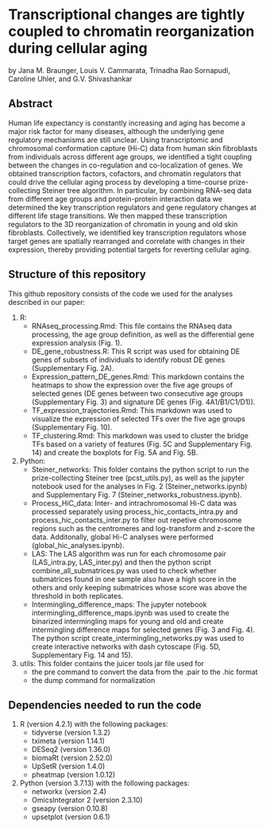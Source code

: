 # Transcriptional changes are tightly coupled to chromatin reorganization during cellular aging
by Jana M. Braunger, Louis V. Cammarata, Trinadha Rao Sornapudi, Caroline Uhler, and G.V. Shivashankar

## Abstract
Human life expectancy is constantly increasing and aging has become a major risk factor for many diseases, although the underlying gene regulatory mechanisms are still unclear. Using transcriptomic and chromosomal conformation capture (Hi-C) data from human skin fibroblasts from individuals across different age groups, we identified a tight coupling between the changes in co-regulation and co-localization of genes. We obtained transcription factors, cofactors, and chromatin regulators that could drive the cellular aging process by developing a time-course prize-collecting Steiner tree algorithm. In particular, by combining RNA-seq data from different age groups and protein-protein interaction data we determined the key transcription regulators and gene regulatory changes at different life stage transitions. We then mapped these transcription regulators to the 3D reorganization of chromatin in young and old skin fibroblasts. Collectively, we identified key transcription regulators whose target genes are spatially rearranged and correlate with changes in their expression, thereby providing potential targets for reverting cellular aging.

## Structure of this repository
This github repository consists of the code we used for the analyses described in our paper:
1. R: 
    - RNAseq_processing.Rmd: This file contains the RNAseq data processing, the age group definition, as well as the differential gene expression analysis (Fig. 1).
    - DE_gene_robustness.R: This R script was used for obtaining DE genes of subsets of individuals to identify robust DE genes (Supplementary Fig. 2A).
    - Expression_pattern_DE_genes.Rmd: This markdown contains the heatmaps to show the expression over the five age groups of selected genes (DE genes between two consecutive age groups (Supplementary Fig. 3) and signature DE genes (Fig. 4A1/B1/C1/D1)). 
    - TF_expression_trajectories.Rmd: This markdown was used to visualize the expression of selected TFs over the five age groups (Supplementary Fig. 10).
    - TF_clustering.Rmd: This markdown was used to cluster the bridge TFs based on a variety of features (Fig. 5C and Supplementary Fig. 14) and create the boxplots for Fig. 5A and Fig. 5B.
2. Python: 
    - Steiner_networks: This folder contains the python script to run the prize-collecting Steiner tree (pcst_utils.py), as well as the jupyter notebook used for the analyses in Fig. 2 (Steiner_networks.ipynb) and Supplementary Fig. 7 (Steiner_networks_robustness.ipynb). 
    - Process_HiC_data: Inter- and intrachromosomal Hi-C data was processed separately using process_hic_contacts_intra.py and process_hic_contacts_inter.py to filter out repetive chromosome regions such as the centromeres and log-transform and z-score the data. Additonally, global Hi-C analyses were performed (global_hic_analyses.ipynb).
    - LAS: The LAS algorithm was run for each chromosome pair (LAS_intra.py, LAS_inter.py) and then the python script combine_all_submatrices.py was used to check whether submatrices found in one sample also have a high score in the others and only keeping submatrices whose score was above the threshold in both replicates. 
    - Intermingling_difference_maps: The jupyter notebook intermingling_difference_maps.ipynb was used to create the binarized intermingling maps for young and old and create intermingling difference maps for selected genes (Fig. 3 and Fig. 4). The python script create_intermingling_networks.py was used to create interactive networks with dash cytoscape (Fig. 5D, Supplementary Fig. 14 and 15).
3. utils: This folder contains the juicer tools jar file used for  
    - the pre command to convert the data from the .pair to the .hic format
    - the dump command for normalization
    
## Dependencies needed to run the code
1. R (version 4.2.1) with the following packages: 
    - tidyverse (version 1.3.2)
    - tximeta (version 1.14.1)
    - DESeq2 (version 1.36.0)
    - biomaRt (version 2.52.0)
    - UpSetR (version 1.4.0)
    - pheatmap (version 1.0.12)
2. Python (version 3.7.13) with the following packages:
    - networkx (version 2.4)
    - OmicsIntegrator 2 (version 2.3.10)
    - gseapy (version 0.10.8)
    - upsetplot (version 0.6.1)
